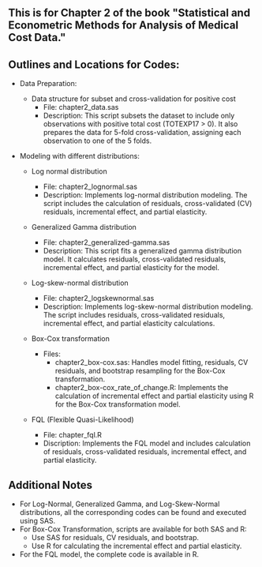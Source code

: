 ## This is for Chapter 2 of the book "Statistical and Econometric Methods for Analysis of Medical Cost Data."

## Outlines and Locations for Codes:
- Data Preparation:
  - Data structure for subset and cross-validation for positive cost 
    - File: chapter2_data.sas
    - Description: This script subsets the dataset to include only observations with positive total cost (TOTEXP17 > 0). It also prepares the data for 5-fold cross-validation, assigning each observation to one of the 5 folds.

- Modeling with different distributions:
  - Log normal distribution
    - File: chapter2_lognormal.sas 
    - Description: Implements log-normal distribution modeling. The script includes the calculation of residuals, cross-validated (CV) residuals, incremental effect, and partial elasticity.

  - Generalized Gamma distribution 
    - File: chapter2_generalized-gamma.sas 
    - Description: This script fits a generalized gamma distribution model. It calculates residuals, cross-validated residuals, incremental effect, and partial elasticity for the model.

  - Log-skew-normal distribution 
    - File: chapter2_logskewnormal.sas
    - Description: Implements log-skew-normal distribution modeling. The script includes residuals, cross-validated residuals, incremental effect, and partial elasticity calculations.

  - Box-Cox transformation
    - Files: 
      - chapter2_box-cox.sas: Handles model fitting, residuals, CV residuals, and bootstrap resampling for the Box-Cox transformation. 
      - chapter2_box-cox_rate_of_change.R: Implements the calculation of incremental effect and partial elasticity using R for the Box-Cox transformation model.

  - FQL (Flexible Quasi-Likelihood)
    - File: chapter_fql.R 
    - Discription: Implements the FQL model and includes calculation of residuals, cross-validated residuals, incremental effect, and partial elasticity.

## Additional Notes
- For Log-Normal, Generalized Gamma, and Log-Skew-Normal distributions, all the corresponding codes can be found and executed using SAS.
- For Box-Cox Transformation, scripts are available for both SAS and R:
  - Use SAS for residuals, CV residuals, and bootstrap.
  - Use R for calculating the incremental effect and partial elasticity.
- For the FQL model, the complete code is available in R.
